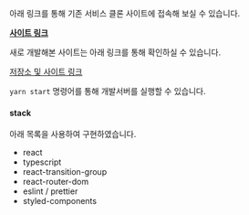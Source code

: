 아래 링크를 통해 기존 서비스 클론 사이트에 접속해 보실 수 있습니다.

**[사이트 링크](https://ttv-clone.netlify.app/)**


새로 개발해본 사이트는 아래 링크를 통해 확인하실 수 있습니다.

[저장소 및 사이트 링크](https://github.com/Conradmaker/ttv-rework)


`yarn start` 명령어를 통해 개발서버를 실행할 수 있습니다. 


#### stack
아래 목록을 사용하여 구현하였습니다.
- react
- typescript
- react-transition-group
- react-router-dom
- eslint / prettier
- styled-components


